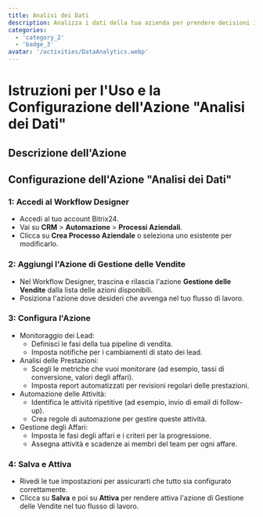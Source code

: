 ```yaml
---
title: Analisi dei Dati
description: Analizza i dati della tua azienda per prendere decisioni informate.
categories: 
  - 'category_2'
  - 'badge_3'
avatar: '/activities/DataAnalytics.webp'
---
```

# Istruzioni per l'Uso e la Configurazione dell'Azione "Analisi dei Dati"

## Descrizione dell'Azione

## **Configurazione dell'Azione "Analisi dei Dati"**

### 1: Accedi al Workflow Designer
- Accedi al tuo account Bitrix24.
- Vai su **CRM** > **Automazione** > **Processi Aziendali**.
- Clicca su **Crea Processo Aziendale** o seleziona uno esistente per modificarlo.

### 2: Aggiungi l'Azione di Gestione delle Vendite
- Nel Workflow Designer, trascina e rilascia l'azione **Gestione delle Vendite** dalla lista delle azioni disponibili.
- Posiziona l'azione dove desideri che avvenga nel tuo flusso di lavoro.

### 3: Configura l'Azione
- Monitoraggio dei Lead:
  - Definisci le fasi della tua pipeline di vendita.
  - Imposta notifiche per i cambiamenti di stato dei lead.
- Analisi delle Prestazioni:
  - Scegli le metriche che vuoi monitorare (ad esempio, tassi di conversione, valori degli affari).
  - Imposta report automatizzati per revisioni regolari delle prestazioni.
- Automazione delle Attività:
  - Identifica le attività ripetitive (ad esempio, invio di email di follow-up).
  - Crea regole di automazione per gestire queste attività.
- Gestione degli Affari:
  - Imposta le fasi degli affari e i criteri per la progressione.
  - Assegna attività e scadenze ai membri del team per ogni affare.

### 4: Salva e Attiva
- Rivedi le tue impostazioni per assicurarti che tutto sia configurato correttamente.
- Clicca su **Salva** e poi su **Attiva** per rendere attiva l'azione di Gestione delle Vendite nel tuo flusso di lavoro.